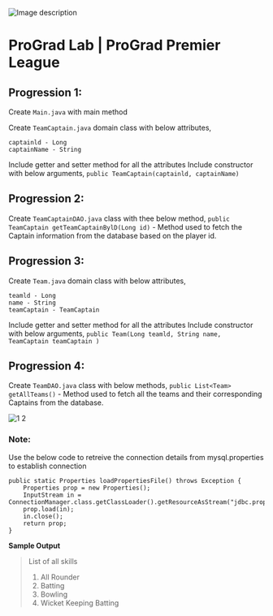 ![Image description](https://i1.faceprep.in/ProGrad/face-logo-resized.png)

# ProGrad Lab | ProGrad Premier League


## Progression 1:

Create `Main.java` with main method

Create `TeamCaptain.java` domain class with below attributes, 
```
captainld - Long 
captainName - String 
```
Include getter and setter method for all the attributes 
Include constructor with below arguments, 
`public TeamCaptain(captainld, captainName)` 


## Progression 2:

Create `TeamCaptainDAO.java` class with thee below method, 
`public TeamCaptain getTeamCaptainBylD(Long id)` - Method used to fetch the Captain information from the database based on the player id. 


## Progression 3:

Create `Team.java` domain class with below attributes, 
```
teamld - Long 
name - String 
teamCaptain - TeamCaptain 
```
Include getter and setter method for all the attributes Include constructor with below arguments, 
`public Team(Long teamld, String name, TeamCaptain teamCaptain )`


## Progression 4:

Create `TeamDAO.java` class with below methods, 
`public List<Team> getAllTeams()` - Method used to fetch all the teams and their corresponding Captains from the database. 


![1 2](https://user-images.githubusercontent.com/61002120/76416050-5807d380-63c0-11ea-8d52-9e8750e800f9.png)


### Note:

Use the below code to retreive the connection details from mysql.properties to establish connection
```
public static Properties loadPropertiesFile() throws Exception {
	Properties prop = new Properties();	
	InputStream in = ConnectionManager.class.getClassLoader().getResourceAsStream("jdbc.properties");
	prop.load(in);
	in.close(); 
	return prop;
}
```    

**Sample Output**

> List of all skills 
> 1) All Rounder 
> 2) Batting 
> 3) Bowling 
> 4) Wicket Keeping Batting 
